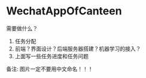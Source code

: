 # WechatAppOfCanteen

需要做什么？

1. 任务分配
2. 前端？界面设计？后端服务器搭建？机器学习的接入？
3. 上面写一些任务进度和任务问题

备注:
图片一定不要用中文命名！！！
